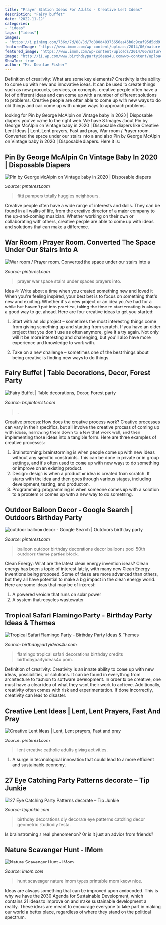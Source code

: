 ```yaml
---
title: "Prayer Station Ideas For Adults - Creative Lent Ideas"
description: "Fairy buffet"
date: "2022-11-19"
categories:
- "ideas"
tags: ["ideas"]
images:
- "https://i.pinimg.com/736x/7d/88/0d/7d880d48375656ee45b6c9caf95d5dd9.jpg"
featuredImage: "https://www.imom.com/wp-content/uploads/2014/06/nature-scavenger-hunt-long.jpg"
featured_image: "https://www.imom.com/wp-content/uploads/2014/06/nature-scavenger-hunt-long.jpg"
image: "http://i1.wp.com/www.birthdaypartyideas4u.com/wp-content/uploads/2017/09/Tropical-Safari-Flamingo-Party-Pom-Decorations.jpg"
ShowToc: true
author: "Mr. Deontae Fisher"
---
```



Definition of creativity: What are some key elements?
Creativity is the ability to come up with new and innovative ideas. It can be used to create things such as new products, services, or concepts. creative people often have a lot of different ideas and can come up with a number of different solutions to problems. Creative people are often able to come up with new ways to do old things and can come up with unique ways to approach problems.

	

		
looking for Pin by George McAlpin on Vintage baby in 2020 | Disposable diapers you've came to the right web. We have 8 Images about Pin by George McAlpin on Vintage baby in 2020 | Disposable diapers like Creative Lent Ideas | Lent, Lent prayers, Fast and pray, War room / Prayer room. Converted the space under our stairs into a and also Pin by George McAlpin on Vintage baby in 2020 | Disposable diapers. Here it is:
		
    
## Pin By George McAlpin On Vintage Baby In 2020 | Disposable Diapers

<img loading=lazy src="https://i.pinimg.com/736x/6b/3b/7f/6b3b7f504a02b4ea10c1308f24319634.jpg" onerror="this.onerror=null;this.src='https://tse2.mm.bing.net/th?id=OIP.zadR2DHHE5IGKpNBJ1lC9gHaKX&amp;pid=15.1';" alt="Pin by George McAlpin on Vintage baby in 2020 | Disposable diapers">

_Source: pinterest.com_

>fitti pampers totally huggies neighbours. 

	

Creative people often have a wide range of interests and skills. They can be found in all walks of life, from the creative director of a major company to the up-and-coming musician. Whether working on their own or collaborating with others, creative people are able to come up with ideas and solutions that can make a difference.

    
## War Room / Prayer Room. Converted The Space Under Our Stairs Into A

<img loading=lazy src="https://i.pinimg.com/736x/f6/aa/0d/f6aa0d99de4f3de5e0f3fd885086f6df--prayer-room-a-prayer.jpg?b=t" onerror="this.onerror=null;this.src='https://tse3.mm.bing.net/th?id=OIP.eBvIYgAjhPPupblVzMh2YAHaJ4&amp;pid=15.1';" alt="War room / Prayer room. Converted the space under our stairs into a">

_Source: pinterest.com_

>prayer war space stairs under spaces prayers into. 

	

Idea 4: Write about a time when you created something new and loved it
When you're feeling inspired, your best bet is to focus on something that's new and exciting. Whether it's a new project or an idea you've had for a while but haven't put into practice, taking the time to start creating is always a good way to get ahead. Here are four creative ideas to get you started: 
1. Start with an old project – sometimes the most interesting things come from giving something up and starting from scratch. If you have an older project that you don't use as often anymore, give it a try again. Not only will it be more interesting and challenging, but you'll also have more experience and knowledge to work with.

2. Take on a new challenge – sometimes one of the best things about being creative is finding new ways to do things.

    
## Fairy Buffet | Table Decorations, Decor, Forest Party

<img loading=lazy src="https://i.pinimg.com/736x/f8/da/8b/f8da8b93f26cbde921ca089dc920a005--forest-party-buffets.jpg" onerror="this.onerror=null;this.src='https://tse3.mm.bing.net/th?id=OIP.SwMNllZA7nl5W4XjySP5zQHaLE&amp;pid=15.1';" alt="Fairy Buffet | Table decorations, Decor, Forest party">

_Source: br.pinterest.com_

>. 

	

Creative process: How does the creative process work?
Creative processes can vary in their specifics, but all involve the creative process of coming up with ideas, narrowing them down to a few that work well, and then implementing those ideas into a tangible form. Here are three examples of creative processes: 
1. Brainstorming: brainstorming is when people come up with new ideas without any specific constraints. This can be done in private or in group settings, and it's often used to come up with new ways to do something or improve on an existing product. 
2. Design: design is when a product or idea is created from scratch. It starts with the idea and then goes through various stages, including development, testing, and production. 
3. Programming: programming is when someone comes up with a solution to a problem or comes up with a new way to do something.

    
## Outdoor Balloon Decor - Google Search | Outdoors Birthday Party

<img loading=lazy src="https://i.pinimg.com/736x/0b/0c/fb/0b0cfba09a89a87aed95e60f6b84b40f--trojan-block-party.jpg" onerror="this.onerror=null;this.src='https://tse2.mm.bing.net/th?id=OIP.fqwo9_uNSx_jhbomn93BXAHaF-&amp;pid=15.1';" alt="outdoor balloon decor - Google Search | Outdoors birthday party">

_Source: pinterest.com_

>balloon outdoor birthday decorations decor balloons pool 50th outdoors theme parties block. 

	

Clean Energy: What are the latest clean energy invention ideas?
Clean energy has been a topic of interest lately, with many new Clean Energy inventions being proposed. Some of these are more advanced than others, but they all have potential to make a big impact in the clean energy world. Here are some ideas that may be of interest: 
1. A powered vehicle that runs on solar power 
2. A system that recycles wastewater 

    
## Tropical Safari Flamingo Party - Birthday Party Ideas &amp; Themes

<img loading=lazy src="http://i1.wp.com/www.birthdaypartyideas4u.com/wp-content/uploads/2017/09/Tropical-Safari-Flamingo-Party-Pom-Decorations.jpg" onerror="this.onerror=null;this.src='https://tse1.mm.bing.net/th?id=OIP.GBLPg09LuMHOOwGvxMrCpwHaE8&amp;pid=15.1';" alt="Tropical Safari Flamingo Party - Birthday Party Ideas &amp; Themes">

_Source: birthdaypartyideas4u.com_

>flamingo tropical safari decorations birthday credits birthdaypartyideas4u pom. 

	

Definition of creativity:
Creativity is an innate ability to come up with new ideas, possibilities, or solutions. It can be found in everything from architecture to fashion to software development. In order to be creative, one must have a clear idea of what they want their work to achieve. Additionally, creativity often comes with risk and experimentation. If done incorrectly, creativity can lead to disaster.

    
## Creative Lent Ideas | Lent, Lent Prayers, Fast And Pray

<img loading=lazy src="https://i.pinimg.com/736x/7d/88/0d/7d880d48375656ee45b6c9caf95d5dd9.jpg" onerror="this.onerror=null;this.src='https://tse3.mm.bing.net/th?id=OIP.n9SGUC_GvJyoTd8Dx0D6IgHaLG&amp;pid=15.1';" alt="Creative Lent Ideas | Lent, Lent prayers, Fast and pray">

_Source: pinterest.com_

>lent creative catholic adults giving activities. 

	

1. A surge in technological innovation that could lead to a more efficient and sustainable economy. 

    
## 27 Eye Catching Party Patterns decorate – Tip Junkie

<img loading=lazy src="https://cdn.tipjunkie.com/wp-content/uploads/cache/73/76/73767c36c7b9f708b020ce1b392b8a5c.jpg" onerror="this.onerror=null;this.src='https://tse1.mm.bing.net/th?id=OIP.orjifVJMPxyCN0Fi_ScjhwHaLH&amp;pid=15.1';" alt="27 Eye Catching Party Patterns decorate – Tip Junkie">

_Source: tipjunkie.com_

>birthday decorations diy decorate eye patterns catching decor geometric studiodiy festa. 

	

Is brainstroming a real phenomenon? Or is it just an advice from friends?

    
## Nature Scavenger Hunt - IMom

<img loading=lazy src="https://www.imom.com/wp-content/uploads/2014/06/nature-scavenger-hunt-long.jpg" onerror="this.onerror=null;this.src='https://tse1.mm.bing.net/th?id=OIP.j_zjINpoM94zJoRv_MiGawAAAA&amp;pid=15.1';" alt="Nature Scavenger Hunt - iMom">

_Source: imom.com_

>hunt scavenger nature imom types printable mom know nice. 

	

Ideas are always something that can be improved upon andocoded. This is why we have the 2030 Agenda for Sustainable Development, which contains 21 ideas to improve on and make sustainable development a reality. These ideas are meant to encourage everyone to take part in making our world a better place, regardless of where they stand on the political spectrum.

